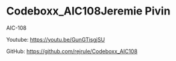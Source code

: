 # Codeboxx_AIC108Jeremie Pivin

AIC-108

Youtube:
https://youtu.be/GunGTisgjSU

GitHub:
https://github.com/rejrule/Codeboxx_AIC108